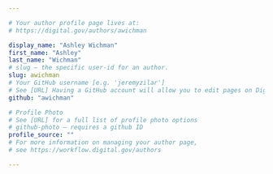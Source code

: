 ```yaml
---

# Your author profile page lives at:
# https://digital.gov/authors/awichman

display_name: "Ashley Wichman"
first_name: "Ashley"
last_name: "Wichman"
# slug — the specific user-id for an author.
slug: awichman
# Your GitHub username [e.g. 'jeremyzilar']
# See [URL] Having a GitHub account will allow you to edit pages on DigitalGov. The image used in your GitHub account can also be used to populate your digital.gov profile photo.
github: "awichman"

# Profile Photo
# See [URL] for a full list of profile photo options
# github-photo — requires a github ID
profile_source: ""
# For more information on managing your author page,
# see https://workflow.digital.gov/authors

---
```

